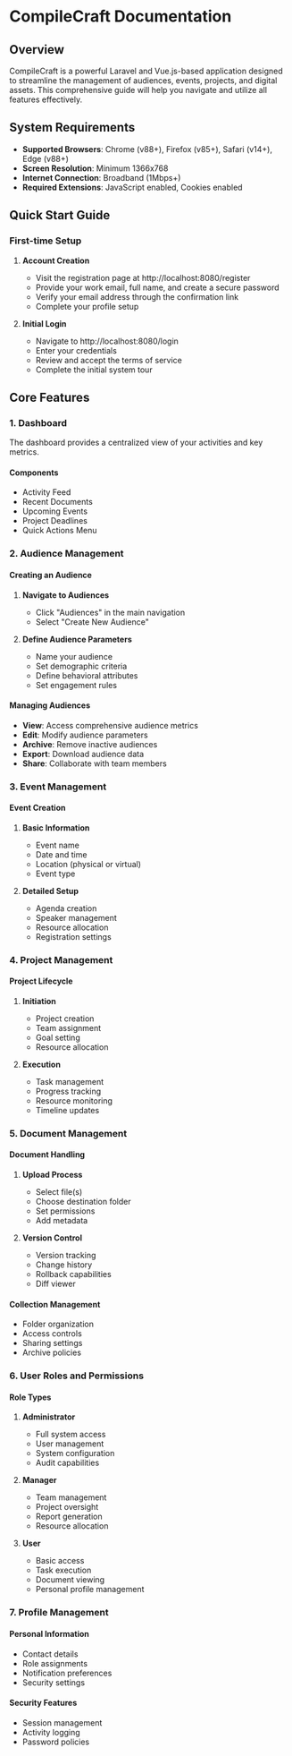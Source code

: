 # CompileCraft Documentation

## Overview

CompileCraft is a powerful Laravel and Vue.js-based application designed to streamline the management of audiences, events, projects, and digital assets. This comprehensive guide will help you navigate and utilize all features effectively.

## System Requirements

- **Supported Browsers**: Chrome (v88+), Firefox (v85+), Safari (v14+), Edge (v88+)
- **Screen Resolution**: Minimum 1366x768
- **Internet Connection**: Broadband (1Mbps+)
- **Required Extensions**: JavaScript enabled, Cookies enabled

## Quick Start Guide

### First-time Setup

1. **Account Creation**
   - Visit the registration page at http://localhost:8080/register
   - Provide your work email, full name, and create a secure password
   - Verify your email address through the confirmation link
   - Complete your profile setup

2. **Initial Login**
   - Navigate to http://localhost:8080/login
   - Enter your credentials
   - Review and accept the terms of service
   - Complete the initial system tour

## Core Features

### 1. Dashboard

The dashboard provides a centralized view of your activities and key metrics.

#### Components
- Activity Feed
- Recent Documents
- Upcoming Events
- Project Deadlines
- Quick Actions Menu


### 2. Audience Management

#### Creating an Audience

1. **Navigate to Audiences**
   - Click "Audiences" in the main navigation
   - Select "Create New Audience"

2. **Define Audience Parameters**
   - Name your audience
   - Set demographic criteria
   - Define behavioral attributes
   - Set engagement rules

#### Managing Audiences

- **View**: Access comprehensive audience metrics
- **Edit**: Modify audience parameters
- **Archive**: Remove inactive audiences
- **Export**: Download audience data
- **Share**: Collaborate with team members

### 3. Event Management

#### Event Creation

1. **Basic Information**
   - Event name
   - Date and time
   - Location (physical or virtual)
   - Event type

2. **Detailed Setup**
   - Agenda creation
   - Speaker management
   - Resource allocation
   - Registration settings

### 4. Project Management

#### Project Lifecycle

1. **Initiation**
   - Project creation
   - Team assignment
   - Goal setting
   - Resource allocation

2. **Execution**
   - Task management
   - Progress tracking
   - Resource monitoring
   - Timeline updates

### 5. Document Management

#### Document Handling

1. **Upload Process**
   - Select file(s)
   - Choose destination folder
   - Set permissions
   - Add metadata

2. **Version Control**
   - Version tracking
   - Change history
   - Rollback capabilities
   - Diff viewer

#### Collection Management

- Folder organization
- Access controls
- Sharing settings
- Archive policies

### 6. User Roles and Permissions

#### Role Types

1. **Administrator**
   - Full system access
   - User management
   - System configuration
   - Audit capabilities

2. **Manager**
   - Team management
   - Project oversight
   - Report generation
   - Resource allocation

3. **User**
   - Basic access
   - Task execution
   - Document viewing
   - Personal profile management

### 7. Profile Management

#### Personal Information

- Contact details
- Role assignments
- Notification preferences
- Security settings

#### Security Features

- Session management
- Activity logging
- Password policies
